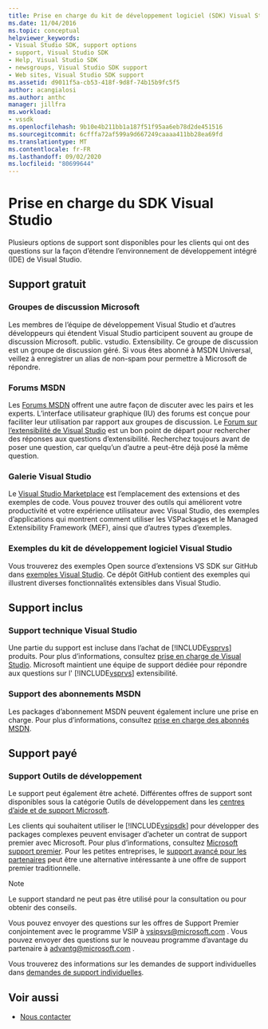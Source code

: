 ```yaml
---
title: Prise en charge du kit de développement logiciel (SDK) Visual Studio | Microsoft Docs
ms.date: 11/04/2016
ms.topic: conceptual
helpviewer_keywords:
- Visual Studio SDK, support options
- support, Visual Studio SDK
- Help, Visual Studio SDK
- newsgroups, Visual Studio SDK support
- Web sites, Visual Studio SDK support
ms.assetid: d9011f5a-cb53-418f-9d8f-74b15b9fc5f5
author: acangialosi
ms.author: anthc
manager: jillfra
ms.workload:
- vssdk
ms.openlocfilehash: 9b10e4b211bb1a187f51f95aa6eb78d2de451516
ms.sourcegitcommit: 6cfffa72af599a9d667249caaaa411bb28ea69fd
ms.translationtype: MT
ms.contentlocale: fr-FR
ms.lasthandoff: 09/02/2020
ms.locfileid: "80699644"
---
```

# <a name="support-for-the-visual-studio-sdk"></a>Prise en charge du SDK Visual Studio
Plusieurs options de support sont disponibles pour les clients qui ont des questions sur la façon d’étendre l’environnement de développement intégré (IDE) de Visual Studio.

## <a name="free-support"></a>Support gratuit

### <a name="microsoft-newsgroups"></a>Groupes de discussion Microsoft
 Les membres de l’équipe de développement Visual Studio et d’autres développeurs qui étendent Visual Studio participent souvent au groupe de discussion Microsoft. public. vstudio. Extensibility. Ce groupe de discussion est un groupe de discussion géré. Si vous êtes abonné à MSDN Universal, veillez à enregistrer un alias de non-spam pour permettre à Microsoft de répondre.

### <a name="msdn-forums"></a>Forums MSDN
 Les [Forums MSDN](https://social.msdn.microsoft.com/Forums/en-US/home) offrent une autre façon de discuter avec les pairs et les experts. L’interface utilisateur graphique (IU) des forums est conçue pour faciliter leur utilisation par rapport aux groupes de discussion. Le [Forum sur l’extensibilité de Visual Studio](/azure/devops/integrate/index?view=azure-devops&viewFallbackFrom=vsts) est un bon point de départ pour rechercher des réponses aux questions d’extensibilité. Recherchez toujours avant de poser une question, car quelqu’un d’autre a peut-être déjà posé la même question.

### <a name="visual-studio-gallery"></a>Galerie Visual Studio
 Le [Visual Studio Marketplace](https://marketplace.visualstudio.com/) est l’emplacement des extensions et des exemples de code. Vous pouvez trouver des outils qui améliorent votre productivité et votre expérience utilisateur avec Visual Studio, des exemples d’applications qui montrent comment utiliser les VSPackages et le Managed Extensibility Framework (MEF), ainsi que d’autres types d’exemples.

### <a name="visual-studio-sdk-samples"></a>Exemples du kit de développement logiciel Visual Studio

Vous trouverez des exemples Open source d’extensions VS SDK sur GitHub dans [exemples Visual Studio](https://github.com/Microsoft/VSSDK-Extensibility-Samples). Ce dépôt GitHub contient des exemples qui illustrent diverses fonctionnalités extensibles dans Visual Studio.

## <a name="included-support"></a>Support inclus

### <a name="visual-studio-product-support"></a>Support technique Visual Studio
 Une partie du support est incluse dans l’achat de [!INCLUDE[vsprvs](../code-quality/includes/vsprvs_md.md)] produits. Pour plus d’informations, consultez [prise en charge de Visual Studio](https://msdn.microsoft.com/vstudio/cc136615.aspx). Microsoft maintient une équipe de support dédiée pour répondre aux questions sur l' [!INCLUDE[vsprvs](../code-quality/includes/vsprvs_md.md)] extensibilité.

### <a name="msdn-subscription-support"></a>Support des abonnements MSDN
 Les packages d’abonnement MSDN peuvent également inclure une prise en charge. Pour plus d’informations, consultez [prise en charge des abonnés MSDN](https://msdn.microsoft.com/subscriptions/aa718661.aspx).

## <a name="paid-support"></a>Support payé

### <a name="developer-tools-support"></a>Support Outils de développement

Le support peut également être acheté. Différentes offres de support sont disponibles sous la catégorie Outils de développement dans les [centres d’aide et de support Microsoft](https://support.microsoft.com/supportforbusiness/productselection?fltadd=sps-business-1&sapId=4fd4947b-15ea-ce01-080f-97f2ca3c76e8).

Les clients qui souhaitent utiliser le [!INCLUDE[vsipsdk](../extensibility/includes/vsipsdk_md.md)] pour développer des packages complexes peuvent envisager d’acheter un contrat de support premier avec Microsoft. Pour plus d’informations, consultez [Microsoft support premier](https://support.microsoft.com/premier). Pour les petites entreprises, le [support avancé pour les partenaires](https://partner.microsoft.com/support/advanced-cloud-support) peut être une alternative intéressante à une offre de support premier traditionnelle.

> [!NOTE]
> Le support standard ne peut pas être utilisé pour la consultation ou pour obtenir des conseils.

Vous pouvez envoyer des questions sur les offres de Support Premier conjointement avec le programme VSIP à [vsipsvs@microsoft.com](mailto:vsipsvs@microsoft.com) . Vous pouvez envoyer des questions sur le nouveau programme d’avantage du partenaire à [advantg@microsoft.com](mailto:advantg@microsoft.com) .

Vous trouverez des informations sur les demandes de support individuelles dans [demandes de support individuelles](https://support.microsoft.com/supportforbusiness/productselection).

## <a name="see-also"></a>Voir aussi

- [Nous contacter](../ide/feedback-options.md)
